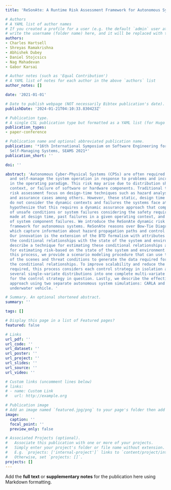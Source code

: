 ```yaml
---
title: 'ReSonAte: A Runtime Risk Assessment Framework for Autonomous Systems'

# Authors
# A YAML list of author names
# If you created a profile for a user (e.g. the default `admin` user at `content/authors/admin/`), 
# write the username (folder name) here, and it will be replaced with their full name and linked to their profile.
authors:
- Charles Hartsell
- Shreyas Ramakrishna
- Abhishek Dubey
- Daniel Stojcsics
- Nag Mahadevan
- Gabor Karsai

# Author notes (such as 'Equal Contribution')
# A YAML list of notes for each author in the above `authors` list
author_notes: []

date: '2021-01-01'

# Date to publish webpage (NOT necessarily Bibtex publication's date).
publishDate: '2024-01-21T04:10:33.830423Z'

# Publication type.
# A single CSL publication type but formatted as a YAML list (for Hugo requirements).
publication_types:
- paper-conference

# Publication name and optional abbreviated publication name.
publication: '*16th International Symposium on Software Engineering for Adaptive and
  Self-Managing Systems, SEAMS 2021*'
publication_short: ''

doi: ''

abstract: 'Autonomous Cyber-Physical Systems (CPSs) are often required to handle uncertainties
  and self-manage the system operation in response to problems and increasing risk
  in the operating paradigm. This risk may arise due to distribution shifts, environmental
  context, or failure of software or hardware components. Traditional techniques for
  risk assessment focus on design-time techniques such as hazard analysis, risk reduction,
  and assurance cases among others. However, these static, design time techniques
  do not consider the dynamic contexts and failures the systems face at runtime. We
  hypothesize that this requires a dynamic assurance approach that computes the likelihood
  of unsafe conditions or system failures considering the safety requirements, assumptions
  made at design time, past failures in a given operating context, and the likelihood
  of system component failures. We introduce the ReSonAte dynamic risk estimation
  framework for autonomous systems. ReSonAte reasons over Bow-Tie Diagrams (BTDs),
  which capture information about hazard propagation paths and control strategies.
  Our innovation is the extension of the BTD formalism with attributes for modeling
  the conditional relationships with the state of the system and environment. We also
  describe a technique for estimating these conditional relationships and equations
  for estimating risk-based on the state of the system and environment. To help with
  this process, we provide a scenario modeling procedure that can use the prior distributions
  of the scenes and threat conditions to generate the data required for estimating
  the conditional relationships. To improve scalability and reduce the amount of data
  required, this process considers each control strategy in isolation and composes
  several single-variate distributions into one complete multi-variate distribution
  for the control strategy in question. Lastly, we describe the effectiveness of our
  approach using two separate autonomous system simulations: CARLA and an unmanned
  underwater vehicle. '

# Summary. An optional shortened abstract.
summary: ''

tags: []

# Display this page in a list of Featured pages?
featured: false

# Links
url_pdf: ''
url_code: ''
url_dataset: ''
url_poster: ''
url_project: ''
url_slides: ''
url_source: ''
url_video: ''

# Custom links (uncomment lines below)
# links:
# - name: Custom Link
#   url: http://example.org

# Publication image
# Add an image named `featured.jpg/png` to your page's folder then add a caption below.
image:
  caption: ''
  focal_point: ''
  preview_only: false

# Associated Projects (optional).
#   Associate this publication with one or more of your projects.
#   Simply enter your project's folder or file name without extension.
#   E.g. `projects: ['internal-project']` links to `content/project/internal-project/index.md`.
#   Otherwise, set `projects: []`.
projects: []
---
```


Add the **full text** or **supplementary notes** for the publication here using Markdown formatting.
